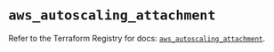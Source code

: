 # `aws_autoscaling_attachment`

Refer to the Terraform Registry for docs: [`aws_autoscaling_attachment`](https://registry.terraform.io/providers/hashicorp/aws/5.51.0/docs/resources/autoscaling_attachment).
